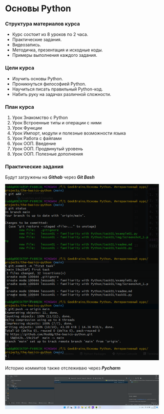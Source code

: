 # Основы Python
### Структура материалов курса
- Курс состоит из 8 уроков по 2 часа.
- Практические задания.
- Видеозапись.
- Методичка, презентация и исходные коды.
- Примеры выполнения каждого задания.
### Цели курса
- Изучить основы Python.
- Проникнуться философией Python.
- Научиться писать правильный Python-код.
- Набить руку на задачах различной сложности.
### План курса
1. Урок Знакомство с Python
2. Урок Встроенные типы и операции с ними
3. Урок Функции
4. Урок Импорт, модули и полезные возможности языка 
5. Урок Работа с файлами
6. Урок ООП. Введение
7. Урок ООП. Продвинутый уровень
8. Урок ООП. Полезные дополнения
### Практические задания

Будут загружены на ***Githab*** через ***Git Bash***

![](img/Screenshot_2.png)

Историю коммитов также отслеживаю через ***Pycharm***

![](img/Screenshot_1.png)



